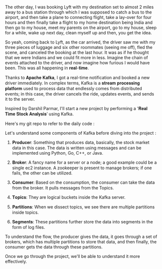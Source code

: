 
The other day, I was booking Lyft with my destination set to almost 2 miles away to a bus station through which I was supposed to catch a bus to the airport, and then take a plane to connecting flight, take a lay-over for four hours and then finally take a flight to my home destination being India and then go to my house, meet my parents on the airport, go to my house, sleep for a while, wake up next day, clean myself up and then, you get the idea.



So yeah, coming back to Lyft, as the car arrived, the driver saw me with my three pieces of luggage and six other roommates (seeing me off), fled the scene, and canceled the booking at the last hour. It was as if he thought that we were Indians and we could fit more in less. Imagine the chain of events attached to the driver, and now imagine how furious I would have been. This was all happening in 𝐫𝐞𝐚𝐥-𝐭𝐢𝐦𝐞.



Thanks to 𝐀𝐩𝐚𝐜𝐡𝐞 𝐊𝐚𝐟𝐤𝐚, I got a real-time notification and booked a new driver immediately. In complex terms, Kafka is a 𝐬𝐭𝐫𝐞𝐚𝐦 𝐩𝐫𝐨𝐜𝐞𝐬𝐬𝐢𝐧𝐠 𝐩𝐥𝐚𝐭𝐟𝐨𝐫𝐦 used to process data that endlessly comes from distributed events; in this case, the driver cancels the ride, updates events, and sends it to the server.

Inspired by Darshil Parmar, I'll start a new project by performing a '𝐑𝐞𝐚𝐥 𝐓𝐢𝐦𝐞 𝐒𝐭𝐨𝐜𝐤 𝐀𝐧𝐚𝐥𝐲𝐬𝐢𝐬’ using Kafka.



Here's my git repo to refer to the daily code :



Let's understand some components of Kafka before diving into the project :



1) 𝐏𝐫𝐨𝐝𝐮𝐜𝐞𝐫: Something that produces data, basically, the stock market data in this case. The data is written using messages and can be implemented using Python, Go, C++, or Java.

2) 𝐁𝐫𝐨𝐤𝐞𝐫: A fancy name for a server or a node; a good example could be a single ec2 instance. A zookeeper is present to manage brokers; if one fails, the other can be utilized.

3) 𝐂𝐨𝐧𝐬𝐮𝐦𝐞𝐫: Based on the consumption, the consumer can take the data from the broker. It pulls messages from the Topics.

4) 𝐓𝐨𝐩𝐢𝐜𝐬: They are logical buckets inside the Kafka server.

5) 𝐏𝐚𝐫𝐭𝐢𝐭𝐢𝐨𝐧𝐬: When we dissect topics, we see there are multiple partitions inside topics.

6) 𝐒𝐞𝐠𝐦𝐞𝐧𝐭𝐬: These partitions further store the data into segments in the form of log files.



To understand the flow, the producer gives the data, it goes through a set of brokers, which has multiple partitions to store that data, and then finally, the consumer gets the data through these partitions.



Once we go through the project, we'll be able to understand it more effectively.


